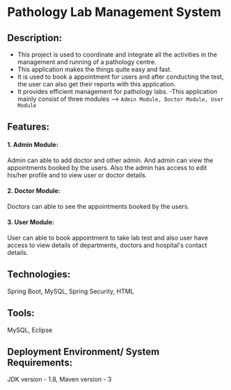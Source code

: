 # Pathology Lab Management System

## Description:
- This project is used to coordinate and integrate all the activities in the management and running of a pathology centre. 
- This application makes the things quite easy and fast. 
- It is used to book a appointment for users and after conducting the test, the user can also get their reports with this application. 
- It provides efficient management for pathology labs.
-This application mainly consist of three modules --> ``` Admin Module, Doctor Module, User Module ```

## Features:
#### 1. Admin Module:
Admin can able to add doctor and other admin. And admin can view the appointments booked by the users. Also the admin has access to edit his/her profile and to view user or doctor details.
#### 2. Doctor Module:
Doctors can able to see the appointments booked by the users.
#### 3. User Module:
User can able to book appointment to take lab test and also user have access to view details of departments, doctors and hospital's contact details.

## Technologies:
Spring Boot, MySQL, Spring Security, HTML


## Tools:
MySQL, Eclipse

## Deployment Environment/ System Requirements:
JDK version - 1.8, Maven version - 3
